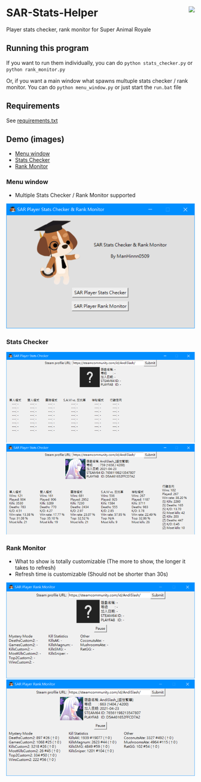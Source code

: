 # SAR-Stats-Helper <a href='#'><img src='./img/icon/dr_beagle_head.ico' align="right" height="138.5" /></a>

Player stats checker, rank monitor for Super Animal Royale

## Running this program

If you want to run them individually, you can do `python stats_checker.py` or `python rank_monitor.py`

Or, if you want a main window what spawns multuple stats checker / rank monitor. You can do `python menu_window.py` or just start the `run.bat` file

## Requirements

See [requirements.txt](requirements.txt)

## Demo (images)

* [Menu window](#menu-window)
* [Stats Checker](#stats-checker)
* [Rank Monitor](#rank-monitor)

### Menu window

* Multiple Stats Checker / Rank Monitor supported

![menu_window](./img/demo/menu_window.png)

### Stats Checker

![stats_checker](./img/demo/stats_checker.png)
![stats_checker_result](./img/demo/stats_checker_result.png)

### Rank Monitor

* What to show is totally customizable (The more to show, the longer it takes to refresh)
* Refresh time is customizable (Should not be shorter than 30s)

![rank_monitor](img/demo/rank_monitor.png)
![rank_monitor_result](img/demo/rank_monitor_result.png)